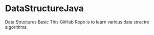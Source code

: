 # DataStructureJava
Data Structures Basic
This GitHub Repo is to learn various data structre algorithms.
